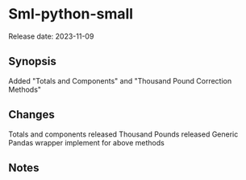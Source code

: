 # Sml-python-small

Release date: 2023-11-09

## Synopsis

Added "Totals and Components" and "Thousand Pound Correction Methods"

## Changes

Totals and components released
Thousand Pounds released
Generic Pandas wrapper implement for above methods

## Notes
